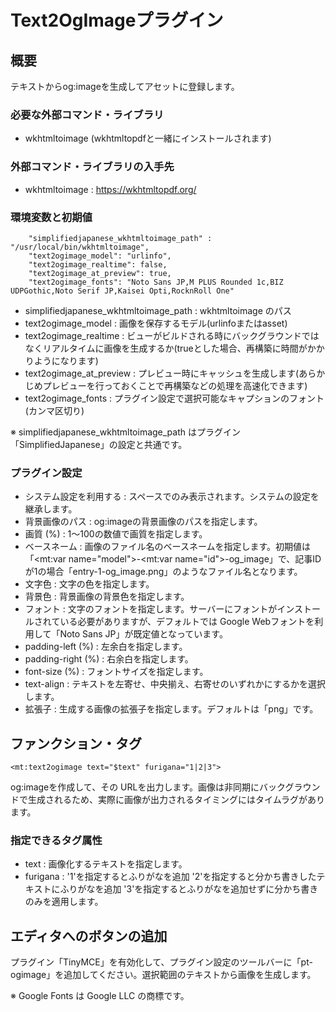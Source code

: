 # Text2OgImageプラグイン

## 概要

テキストからog:imageを生成してアセットに登録します。

### 必要な外部コマンド・ライブラリ

- wkhtmltoimage \(wkhtmltopdfと一緒にインストールされます\)

### 外部コマンド・ライブラリの入手先

- wkhtmltoimage : <a href="https://wkhtmltopdf.org/" target="_blank">https://wkhtmltopdf.org/ <i class="fa fa-external-link" aria-hidden="true"></i></a>

### 環境変数と初期値

        "simplifiedjapanese_wkhtmltoimage_path" : "/usr/local/bin/wkhtmltoimage",
        "text2ogimage_model": "urlinfo",
        "text2ogimage_realtime": false,
        "text2ogimage_at_preview": true,
        "text2ogimage_fonts": "Noto Sans JP,M PLUS Rounded 1c,BIZ UDPGothic,Noto Serif JP,Kaisei Opti,RocknRoll One"

- simplifiedjapanese\_wkhtmltoimage\_path : wkhtmltoimage のパス
- text2ogimage\_model : 画像を保存するモデル\(urlinfoまたはasset\)
- text2ogimage\_realtime : ビューがビルドされる時にバックグラウンドではなくリアルタイムに画像を生成するか\(trueとした場合、再構築に時間がかかりようになります\)
- text2ogimage\_at\_preview : プレビュー時にキャッシュを生成します\(あらかじめプレビューを行っておくことで再構築などの処理を高速化できます\)
- text2ogimage\_fonts : プラグイン設定で選択可能なキャプションのフォント\(カンマ区切り\)

※ simplifiedjapanese\_wkhtmltoimage\_path はプラグイン「SimplifiedJapanese」の設定と共通です。

### プラグイン設定

- システム設定を利用する : スペースでのみ表示されます。システムの設定を継承します。
- 背景画像のパス : og:imageの背景画像のパスを指定します。
- 画質 \(%\) : 1〜100の数値で画質を指定します。
- ベースネーム : 画像のファイル名のベースネームを指定します。初期値は「&lt;mt:var name=&quot;model&quot;&gt;-&lt;mt:var name=&quot;id&quot;&gt;\-og\_image」で、記事IDが1の場合「entry\-1\-og\_image\.png」のようなファイル名となります。
- 文字色 : 文字の色を指定します。
- 背景色 : 背景画像の背景色を指定します。
- フォント : 文字のフォントを指定します。サーバーにフォントがインストールされている必要がありますが、デフォルトでは Google Webフォントを利用して「Noto Sans JP」が既定値となっています。
- padding\-left \(%\) : 左余白を指定します。
- padding\-right \(%\) : 右余白を指定します。
- font\-size \(%\) : フォントサイズを指定します。
- text\-align : テキストを左寄せ、中央揃え、右寄せのいずれかにするかを選択します。
- 拡張子 : 生成する画像の拡張子を指定します。デフォルトは「png」です。

## ファンクション・タグ

    <mt:text2ogimage text="$text" furigana="1|2|3">

og:imageを作成して、その URLを出力します。画像は非同期にバックグラウンドで生成されるため、実際に画像が出力されるタイミングにはタイムラグがあります。

### 指定できるタグ属性

- text : 画像化するテキストを指定します。
- furigana : '1'を指定するとふりがなを追加 '2'を指定すると分かち書きしたテキストにふりがなを追加 '3'を指定するとふりがなを追加せずに分かち書きのみを適用します。

## エディタへのボタンの追加

プラグイン「TinyMCE」を有効化して、プラグイン設定のツールバーに「pt\-ogimage」を追加してください。選択範囲のテキストから画像を生成します。

※ Google Fonts は Google LLC の商標です。